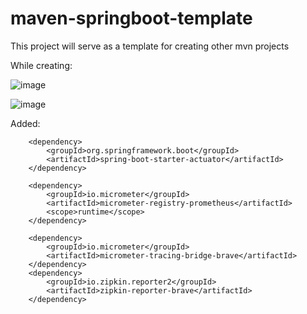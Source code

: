 # maven-springboot-template
This project will serve as a template for creating other mvn projects


While creating:

![image](https://github.com/user-attachments/assets/9cc31fdf-5dd4-4cc3-88f7-cd9ba8642513)

![image](https://github.com/user-attachments/assets/34fc972a-16d9-44c2-b879-0cc805ca0b2f)

Added:

<!-- core Micrometer dependency and a dependency for the specific monitoring 
			system you want to integrate with -->
		<dependency>
			<groupId>org.springframework.boot</groupId>
			<artifactId>spring-boot-starter-actuator</artifactId>
		</dependency>

		<dependency>
			<groupId>io.micrometer</groupId>
			<artifactId>micrometer-registry-prometheus</artifactId>
			<scope>runtime</scope>
		</dependency>

		<dependency>
			<groupId>io.micrometer</groupId>
			<artifactId>micrometer-tracing-bridge-brave</artifactId>
		</dependency>
		<dependency>
			<groupId>io.zipkin.reporter2</groupId>
			<artifactId>zipkin-reporter-brave</artifactId>
		</dependency>
<!-- Micrometer End -->

  
